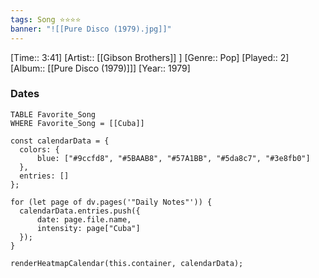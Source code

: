 ```yaml
---
tags: Song ⭐⭐⭐⭐ 
banner: "![[Pure Disco (1979).jpg]]"
---
```

[Time:: 3:41]
[Artist:: [[Gibson Brothers]] ]
[Genre:: Pop]
[Played:: 2]
[Album:: [[Pure Disco (1979)]]]
[Year:: 1979]
### Dates
````dataview
TABLE Favorite_Song
WHERE Favorite_Song = [[Cuba]]
````
  ```dataviewjs
const calendarData = { 
	colors: { 
		blue: ["#9ccfd8", "#5BAAB8", "#57A1BB", "#5da8c7", "#3e8fb0"] 
	}, 
	entries: [] 
}; 

for (let page of dv.pages('"Daily Notes"')) { 
	calendarData.entries.push({ 
		date: page.file.name, 
		intensity: page["Cuba"]
	}); 
} 

renderHeatmapCalendar(this.container, calendarData);
```
